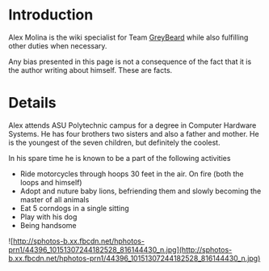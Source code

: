 # Introduction #

Alex Molina is the wiki specialist for Team [GreyBeard](GreyBeard.md) while also fulfilling other duties when necessary.

Any bias presented in this page is not a consequence of the fact that it is the author writing about himself. These are facts.


# Details #

Alex attends ASU Polytechnic campus for a degree in Computer Hardware Systems. He has four brothers two sisters and also a father and mother. He is the youngest of the seven children, but definitely the coolest.

In his spare time he is known to be a part of the following activities
  * Ride motorcycles through hoops 30 feet in the air. On fire (both the loops and himself)
  * Adopt and nuture baby lions, befriending them and slowly becoming the master of all animals
  * Eat 5 corndogs in a single sitting
  * Play with his dog
  * Being handsome


![http://sphotos-b.xx.fbcdn.net/hphotos-prn1/44396_10151307244182528_816144430_n.jpg](http://sphotos-b.xx.fbcdn.net/hphotos-prn1/44396_10151307244182528_816144430_n.jpg)